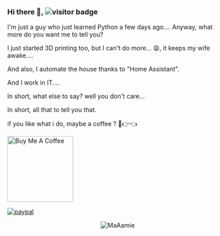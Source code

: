 ### Hi there 👋, ![visitor badge](https://visitor-badge.glitch.me/badge?page_id=maaamie.visitor-badge&left_text=Welcome)
                
I'm just a guy who just learned Python a few days ago....
Anyway, what more do you want me to tell you?

I just started 3D printing too, but I can't do more... 😩, it keeps my wife awake....

And also, I automate the house thanks to "Home Assistant".

And I work in IT....

In short, what else to say? well you don't care...

In short, all that to tell you that.


if you like what i do, maybe a coffee ? 🥺👉👈

<a href="https://bit.ly/33I0xRy" target="_blank"><img src="https://cdn.buymeacoffee.com/buttons/v2/default-red.png" alt="Buy Me A Coffee" width="150" ></a>

[![paypal](https://www.paypalobjects.com/en_US/i/btn/btn_donate_SM.gif)](https://www.paypal.com/cgi-bin/webscr?cmd=_s-xclick&hosted_button_id=TXFHGM3K6DSAQ)

<p align="center"> <img src="https://github-readme-stats.vercel.app/api?username=maaamie&show_icons=true&theme=gotham" alt="MaAamie" />

  
<!--
**MaAamie/MaAamie** is a ✨ _special_ ✨ repository because its `README.md` (this file) appears on your GitHub profile.

Here are some ideas to get you started:

- 🔭 I’m currently working on ...
- 🌱 I’m currently learning ...
- 👯 I’m looking to collaborate on ...
- 🤔 I’m looking for help with ...
- 💬 Ask me about ...
- 📫 How to reach me: ...
- 😄 Pronouns: ...
- ⚡ Fun fact: ...
-->
